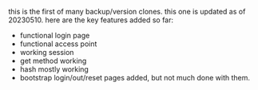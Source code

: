 this is the first of many backup/version clones. this one is updated as of 20230510. here are the key features added so far: 

- functional login page 
- functional access point 
- working session 
- get method working
- hash mostly working 
- bootstrap login/out/reset pages added, but not much done with them. 
